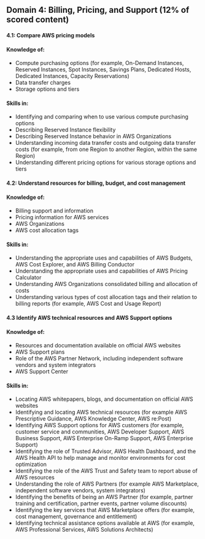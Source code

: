 ## Domain 4: Billing, Pricing, and Support (12% of scored content)
#### 4.1: Compare AWS pricing models
#### Knowledge of:
- Compute purchasing options (for example, On-Demand Instances, Reserved Instances, Spot Instances, Savings Plans, Dedicated Hosts, Dedicated Instances, Capacity Reservations)
- Data transfer charges
- Storage options and tiers
#### Skills in:
- Identifying and comparing when to use various compute purchasing options
- Describing Reserved Instance flexibility
- Describing Reserved Instance behavior in AWS Organizations
- Understanding incoming data transfer costs and outgoing data transfer costs (for example, from one Region to another Region, within the same Region)
- Understanding different pricing options for various storage options and tiers

#### 4.2: Understand resources for billing, budget, and cost management
#### Knowledge of:
- Billing support and information
- Pricing information for AWS services
- AWS Organizations
- AWS cost allocation tags
#### Skills in:
- Understanding the appropriate uses and capabilities of AWS Budgets, AWS Cost Explorer, and AWS Billing Conductor
- Understanding the appropriate uses and capabilities of AWS Pricing Calculator
- Understanding AWS Organizations consolidated billing and allocation of costs
- Understanding various types of cost allocation tags and their relation to billing reports (for example, AWS Cost and Usage Report)

#### 4.3 Identify AWS technical resources and AWS Support options
#### Knowledge of:
- Resources and documentation available on official AWS websites
- AWS Support plans
- Role of the AWS Partner Network, including independent software vendors and system integrators
- AWS Support Center
#### Skills in:
- Locating AWS whitepapers, blogs, and documentation on official AWS websites
- Identifying and locating AWS technical resources (for example AWS Prescriptive Guidance, AWS Knowledge Center, AWS re:Post)
- Identifying AWS Support options for AWS customers (for example, customer service and communities, AWS Developer Support, AWS Business Support, AWS Enterprise On-Ramp Support, AWS Enterprise Support)
- Identifying the role of Trusted Advisor, AWS Health Dashboard, and the AWS Health API to help manage and monitor environments for cost optimization
- Identifying the role of the AWS Trust and Safety team to report abuse of AWS resources
- Understanding the role of AWS Partners (for example AWS Marketplace, independent software vendors, system integrators)
- Identifying the benefits of being an AWS Partner (for example, partner training and certification, partner events, partner volume discounts)
- Identifying the key services that AWS Marketplace offers (for example, cost management, governance and entitlement)
- Identifying technical assistance options available at AWS (for example, AWS Professional Services, AWS Solutions Architects)
